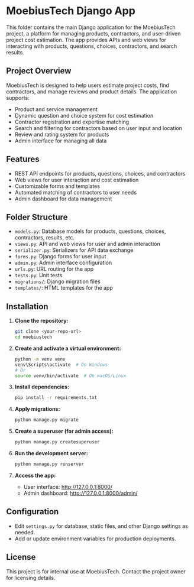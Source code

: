 
# MoebiusTech Django App

This folder contains the main Django application for the MoebiusTech project, a platform for managing products, contractors, and user-driven project cost estimation. The app provides APIs and web views for interacting with products, questions, choices, contractors, and search results.

## Project Overview

MoebiusTech is designed to help users estimate project costs, find contractors, and manage reviews and product details. The application supports:

- Product and service management
- Dynamic question and choice system for cost estimation
- Contractor registration and expertise matching
- Search and filtering for contractors based on user input and location
- Review and rating system for products
- Admin interface for managing all data

## Features

- REST API endpoints for products, questions, choices, and contractors
- Web views for user interaction and cost estimation
- Customizable forms and templates
- Automated matching of contractors to user needs
- Admin dashboard for data management

## Folder Structure

- `models.py`: Database models for products, questions, choices, contractors, results, etc.
- `views.py`: API and web views for user and admin interaction
- `serializer.py`: Serializers for API data exchange
- `forms.py`: Django forms for user input
- `admin.py`: Admin interface configuration
- `urls.py`: URL routing for the app
- `tests.py`: Unit tests
- `migrations/`: Django migration files
- `templates/`: HTML templates for the app

## Installation

1. **Clone the repository:**
   ```sh
   git clone <your-repo-url>
   cd moebiustech
   ```

2. **Create and activate a virtual environment:**
   ```sh
   python -m venv venv
   venv\Scripts\activate  # On Windows
   # Or
   source venv/bin/activate  # On macOS/Linux
   ```

3. **Install dependencies:**
   ```sh
   pip install -r requirements.txt
   ```

4. **Apply migrations:**
   ```sh
   python manage.py migrate
   ```

5. **Create a superuser (for admin access):**
   ```sh
   python manage.py createsuperuser
   ```

6. **Run the development server:**
   ```sh
   python manage.py runserver
   ```

7. **Access the app:**
   - User interface: http://127.0.0.1:8000/
   - Admin dashboard: http://127.0.0.1:8000/admin/

## Configuration

- Edit `settings.py` for database, static files, and other Django settings as needed.
- Add or update environment variables for production deployments.

## License

This project is for internal use at MoebiusTech. Contact the project owner for licensing details.
